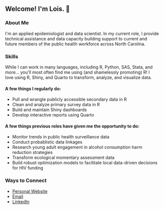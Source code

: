 ## Welcome! I'm Lois. 👋

### About Me
I'm an applied epidemiologist and data scientist. In my current role, I provide technical assistance and data capacity building support to current and future members of the public health workforce across North Carolina.

### Skills
While I can work in many languages, including R, Python, SAS, Stata, and more... you'll most often find me using (and shamelessly promoting) R! I love using R, Shiny, and Quarto to transform, analyze, and visualize data. 

#### A few things I regularly do:
- Pull and wrangle publicly accessible secondary data in R
- Clean and analyze primary survey data in R
- Build and maintain Shiny dashboards
- Develop interactive reports using Quarto

#### A few things previous roles have given me the opportunity to do:
- Monitor trends in public health surveillance data
- Conduct probablistic data linkages
- Research young adult engagement in alcohol consumption harm reduction strategies
- Transform ecological momentary assessment data
- Build robust optimization models to facilitate local data-driven decisions for HIV funding

### Ways to Connect
- [Personal Website](https://loisaj.com/)
- [Email](mailto:lois.c.johnson+github@gmail.com)
- [LinkedIn](https://www.linkedin.com/in/loiscjohnson/)

